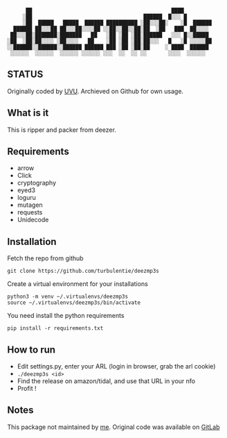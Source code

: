 ```
      ██                                             ████
     ░██                                    ██████  █░░░ █
     ░██  █████   █████  ██████ ██████████ ░██░░░██░    ░█  ██████
  ██████ ██░░░██ ██░░░██░░░░██ ░░██░░██░░██░██  ░██   ███  ██░░░░
 ██░░░██░███████░███████   ██   ░██ ░██ ░██░██████   ░░░ █░░█████
░██  ░██░██░░░░ ░██░░░░   ██    ░██ ░██ ░██░██░░░   █   ░█ ░░░░░██
░░██████░░██████░░██████ ██████ ███ ░██ ░██░██     ░ ████  ██████
 ░░░░░░  ░░░░░░  ░░░░░░ ░░░░░░ ░░░  ░░  ░░ ░░       ░░░░  ░░░░░░
```

## STATUS
Originally coded by [UVU](https://gitlab.com/uvu). Archieved on Github for own usage.

## What is it
This is ripper and packer from deezer.

## Requirements
* arrow
* Click
* cryptography
* eyed3
* loguru
* mutagen
* requests
* Unidecode

## Installation
Fetch the repo from github
```
git clone https://github.com/turbulentie/deezmp3s
```
Create a virtual environment for your installations
```
python3 -m venv ~/.virtualenvs/deezmp3s
source ~/.virtualenvs/deezmp3s/bin/activate
```
You need install the python requirements
```
pip install -r requirements.txt
```

## How to run
* Edit settings.py, enter your ARL (login in browser, grab the arl cookie)
* `./deezmp3s <id>`
* Find the release on amazon/tidal, and use that URL in your nfo
* Profit !

## Notes
This package not maintained by [me](https://github.com/turbulentie). Original code was available on [GitLab](https://gitlab.com/uvu/deezmp3s)
